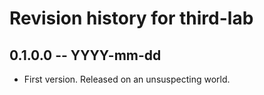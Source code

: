 # Revision history for third-lab

## 0.1.0.0 -- YYYY-mm-dd

* First version. Released on an unsuspecting world.
